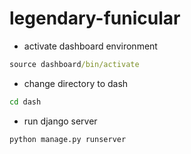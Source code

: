 # legendary-funicular
* activate dashboard environment
~~~cmd
source dashboard/bin/activate
~~~
* change directory to dash 
~~~cmd
cd dash
~~~
* run django server
~~~cmd
python manage.py runserver
~~~
